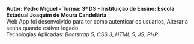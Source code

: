 **Autor: Pedro Miguel - Turma: 3ª DS - Instituição de Ensino: Escola Estadual Joaquim de Moura Candelária**<br>
Web App foi desenvolvido para ter como autenticar os usuarios, Alterar a senha quando estiver logado.<br>
Tecnologias Aplicadas: *Bootstrap 5*, *CSS 3*, *HTML 5*, *JS*, *PHP*.
